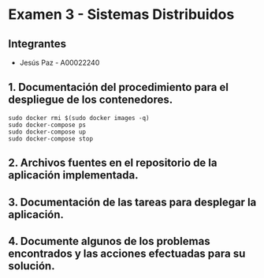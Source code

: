 # Examen 3 - Sistemas Distribuidos
## Integrantes
- Jesús Paz - A00022240


## 1. Documentación del procedimiento para el despliegue de los contenedores.
```
sudo docker rmi $(sudo docker images -q)
sudo docker-compose ps  
sudo docker-compose up
sudo docker-compose stop
```
## 2. Archivos fuentes en el repositorio de la aplicación implementada.

## 3. Documentación de las tareas para desplegar la aplicación.

## 4. Documente algunos de los problemas encontrados y las acciones efectuadas para su solución.
